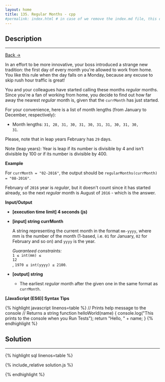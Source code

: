 ```yaml
---
layout: home
title: 135. Regular Months - cpp
#permalink: index.html # in case of we remove the index.md file, this doc will be the index page
---
```


<div class="row">
<div class="columnStmt" markdown="1">

## Description

---

[Back -> ](../README.md)

In an effort to be more innovative, your boss introduced a strange new tradition: the first day of every month you're allowed to work from home. You like this rule when the day falls on a Monday, because any excuse to skip rush hour traffic is great!

You and your colleagues have started calling these months _regular_ months. Since you're a fan of working from home, you decide to find out how far away the nearest _regular_ month is, given that the <code>currMonth</code> has just started.

For your convenience, here is a list of month lengths (from January to December, respectively):

- Month lengths: <code>31, 28, 31, 30, 31, 30, 31, 31, 30, 31, 30, 31</code>.

Please, note that in leap years February has <code>29</code> days.

Note (leap years): Year is leap if its number is divisible by 4 and isn’t divisible by 100 or if its number is divisible by 400.

**Example**

For <code>currMonth = "02-2016"</code>, the output should be
<code>regularMonths(currMonth) = "08-2016"</code>.

February of <code>2016</code> year is _regular_, but it doesn't count since it has started already, so the next _regular_ month is August of <code>2016</code> - which is the answer.

**Input/Output**

- **[execution time limit] 4 seconds (js)**
- **[input] string currMonth**

  A string representing the current month in the format <code>mm-yyyy</code>, where mm is the number of the month (1-based, i.e. <code>01</code> for January, <code>02</code> for February and so on) and <code>yyyy</code> is the year.

  _Guaranteed constraints:_<br>
  <code>1 ≤ int(mm) ≤ 12</code><br>,
  <code>1970 ≤ int(yyyy) ≤ 2100</code>.

* **[output] string**

  - The earliest _regular_ month after the given one in the same format as <code>currMonth</code>.

**[JavaScript (ES6)] Syntax Tips**

{% highlight javascript linenos=table %}
// Prints help message to the console
// Returns a string
function helloWorld(name) {
console.log("This prints to the console when you Run Tests");
return "Hello, " + name;
}
{% endhighlight %}

</div>
<div class="columnSol" markdown="1">

## Solution

---

{% highlight sql linenos=table %}

{% include_relative solution.js %}

{% endhighlight %}

</div>
</div>
